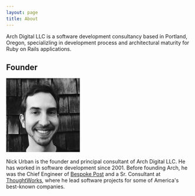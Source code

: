 ```yaml
---
layout: page
title: About
---
```


Arch Digital LLC is a software development consultancy based in Portland, Oregon, 
specializling in development process and architectural maturity for Ruby on Rails applications.

## Founder

<div id='team'>
  <div class='bio'>
    <img src='/public/nick-urban.png' width='200' height='200'>
    <p>
      Nick Urban is the founder and principal consultant of Arch Digital LLC.
      He has worked in software development since 2001.
      Before founding Arch, he was the Chief Engineer of 
      <a href='https://www.bespokepost.com/home?b' target='_blank'>Bespoke Post</a> 
      and a Sr. Consultant at 
      <a href='http://www.thoughtworks.com' target='_blank'>ThoughtWorks</a>,
      where he lead software projects for some of America's best-known companies.
    </p>
  </div>
</div>

